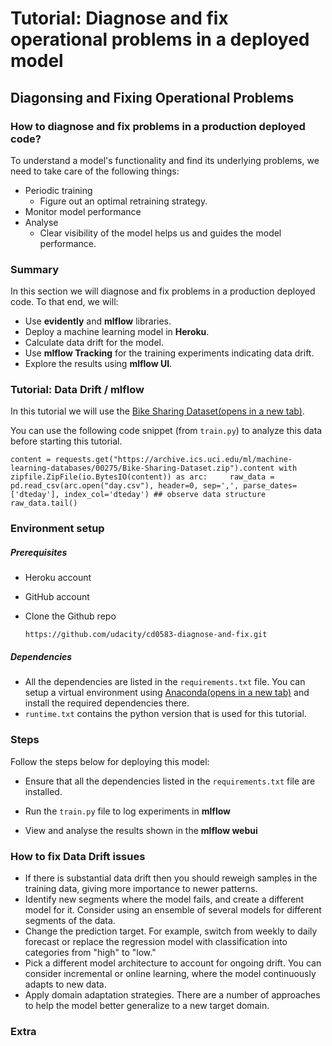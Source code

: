 # Tutorial: Diagnose and fix operational problems in a deployed model

## Diagonsing and Fixing Operational Problems

### How to diagnose and fix problems in a production deployed code?

To understand a model's functionality and find its underlying problems, we need to take care of the following things:

- Periodic training
  - Figure out an optimal retraining strategy.
- Monitor model performance
- Analyse
  - Clear visibility of the model helps us and guides the model performance.

### Summary

In this section we will diagnose and fix problems in a production deployed code. To that end, we will:

- Use **evidently** and **mlflow** libraries.
- Deploy a machine learning model in **Heroku**.
- Calculate data drift for the model.
- Use **mlflow Tracking** for the training experiments indicating data drift.
- Explore the results using **mlflow UI**.

### Tutorial: Data Drift / mlflow

In this tutorial we will use the [Bike Sharing Dataset(opens in a new tab)](https://archive.ics.uci.edu/ml/machine-learning-databases/00275/Bike-Sharing-Dataset.zip).

You can use the following code snippet (from `train.py`) to analyze this data before starting this tutorial.

`content = requests.get("https://archive.ics.uci.edu/ml/machine-learning-databases/00275/Bike-Sharing-Dataset.zip").content with zipfile.ZipFile(io.BytesIO(content)) as arc:     raw_data = pd.read_csv(arc.open("day.csv"), header=0, sep=',', parse_dates=['dteday'], index_col='dteday') ## observe data structure raw_data.tail()`

### Environment setup

##### Prerequisites

- Heroku account

- GitHub account

- Clone the Github repo
  
  `https://github.com/udacity/cd0583-diagnose-and-fix.git`

##### Dependencies

- All the dependencies are listed in the `requirements.txt` file. You can setup a virtual environment using [Anaconda(opens in a new tab)](https://www.anaconda.com/products/distribution) and install the required dependencies there.
- `runtime.txt` contains the python version that is used for this tutorial.

### Steps

Follow the steps below for deploying this model:

- Ensure that all the dependencies listed in the `requirements.txt` file are installed.

- Run the `train.py` file to log experiments in **mlflow**  

- View and analyse the results shown in the **mlflow webui**  

### How to fix Data Drift issues

- If there is substantial data drift then you should reweigh samples in the training data, giving more importance to newer patterns.
- Identify new segments where the model fails, and create a different model for it. Consider using an ensemble of several models for different segments of the data.
- Change the prediction target. For example, switch from weekly to daily forecast or replace the regression model with classification into categories from "high" to "low."
- Pick a different model architecture to account for ongoing drift. You can consider incremental or online learning, where the model continuously adapts to new data.
- Apply domain adaptation strategies. There are a number of approaches to help the model better generalize to a new target domain.

### Extra
